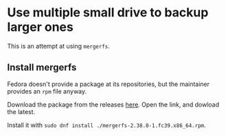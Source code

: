 # Use multiple small drive to backup larger ones

This is an attempt at using ```mergerfs```. 

## Install mergerfs

Fedora doesn't provide a package at its repositories, but the maintainer provides an ```rpm``` file anyway.

Download the package from the releases [here](https://github.com/trapexit/mergerfs/releases). Open the link, and dowload the latest.

Install it with ```sudo dnf install ./mergerfs-2.38.0-1.fc39.x86_64.rpm```.

